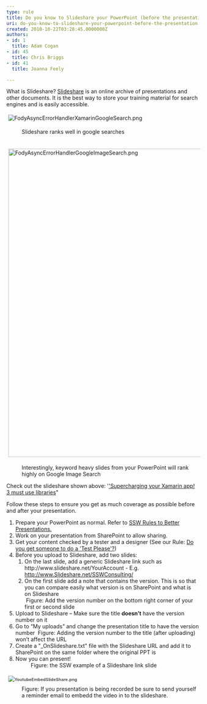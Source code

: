 ```yaml
---
type: rule
title: Do you know to Slideshare your PowerPoint (before the presentation)?
uri: do-you-know-to-slideshare-your-powerpoint-before-the-presentation
created: 2010-10-22T03:28:45.0000000Z
authors:
- id: 1
  title: Adam Cogan
- id: 45
  title: Chris Briggs
- id: 41
  title: Joanna Feely

---
```




<span class='intro'> 
  <p>​What is Slideshare? <a target="_blank" shape="rect" href="http&#58;//www.slideshare.net/">Slideshare</a> is an online archive of presentations and other documents.&#160;It is the best way to store your training material for search engines and is easily accessible. &#160;</p><p>​​<img src="/PublishingImages/FodyAsyncErrorHandlerXamarinGoogleSearch.png" alt="FodyAsyncErrorHandlerXamarinGoogleSearch.png" style="margin&#58;5px;" /><br></p><dd class="ssw15-rteElement-FigureGood">​Slideshare ranks well in google searches</dd><p>​<img src="/PublishingImages/FodyAsyncErrorHandlerGoogleImageSearch.png" alt="FodyAsyncErrorHandlerGoogleImageSearch.png" style="margin&#58;5px;width&#58;808px;" /><br></p><dd class="ssw15-rteElement-FigureGood">​​​Interestingly, keyword heavy slides from your PowerPoint​​​ will rank highly on Google Image Search​</dd><p class="ssw15-rteElement-P">​​​Check out the slideshare shown above&#58;&#160;​'<a href="http&#58;//www.slideshare.net/ChrisBriggsy/supercharging-your-xamarin-app-3-must-use-libraries">'Supercharging your Xamarin app! 3 must use libraries</a>&quot;<br></p><p>Follow these steps to ensure you get as much coverage as possible before and after your presentation.</p>
 </span>


  <ol>
    <li>Prepare your PowerPoint as normal. Refer to <a shape="rect" href="/Pages/Rules-to-Better-Powerpoint-Presentations.aspx">SSW Rules to Better Presentations.</a> </li>
    <li>Work on your presentation from SharePoint to allow sharing. </li>
    <li>Get your content checked by a tester and a designer (See our Rule&#58; <a shape="rect" href="/Pages/PPTTester.aspx">Do you get someone to do a 'Test Please'?</a>) </li>
    <li>Before you upload to Slideshare, add two slides&#58;
    <ol>
        <li>On the last slide, add a generic Slideshare link such as http&#58;//www.slideshare.net/YourAccount - E.g. <a shape="rect" href="http&#58;//www.slideshare.net/SSWConsulting/" target="_blank">http&#58;//www.Slideshare.net/SSWConsulting/</a> </li>
        <li>On the first slide add a note that contains the version. This is so that you can compare easily what version is on SharePoint and what is on Slideshare<br> 
<img class="ms-rteCustom-ImageArea" src="/PublishingImages/version-number.jpg" alt="" />
<span class="ms-rteCustom-FigureNormal">Figure&#58; Add the version number on the bottom right corner of your first or second slide</span>
</li>
    </ol>
    </li>
    <li>Upload to Slideshare – Make sure the title <b>doesn’t</b> have the version number on it</li>
<li>Go to “My uploads” and change the presentation title to have the version number
<img class="ms-rteCustom-ImageArea" src="/PublishingImages/version-number-slideshare.jpg" alt="" />
<span class="ms-rteCustom-FigureNormal">Figure&#58; Adding the version number to the title (after uploading) won’t affect the URL</span>
</li>
    <li>Create a &quot;_OnSlideshare.txt&quot; file with the Slideshare URL and add it to SharePoint on the same folder where the original PPT is</li>
    <li>Now you can present!<br><dd class="ssw15-rteElement-FigureGood"><img class="ms-rteCustom-ImageArea" src="/PublishingImages/slideshareend.jpg" alt="" style="color&#58;#555555;font-size&#58;11px;font-weight&#58;bold;line-height&#58;20px;" />
</dd><dd class="ssw15-rteElement-FigureGood">Figure&#58; the SSW example of a Slideshare link slide&#160;​​​​</dd></li></ol><div><font color="#555555"><span style="font-size&#58;11px;line-height&#58;21px;"><b>​​​<img src="/PublishingImages/YoutubeEmbedSlideShare.png" alt="YoutubeEmbedSlideShare.png" style="margin&#58;5px;" /><br></b></span></font></div><dd class="ssw15-rteElement-FigureGood">Figure&#58;&#160;If you presentation is being recorded be sure to send yourself a reminder email to embedd the video in to the slideshare.​​​​​​​<br></dd>



